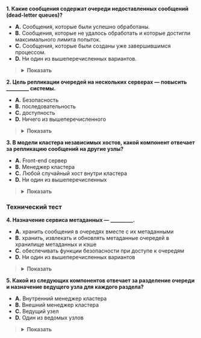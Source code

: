 
**1. Какие сообщения содержат очереди недоставленных сообщений (dead-letter queues)?**

*   **A.** Сообщения, которые были успешно обработаны.
*   **B.** Сообщения, которые не удалось обработать и которые достигли максимального лимита попыток.
*   **C.** Сообщения, которые были созданы уже завершившимся процессом.
*   **D.** Ни один из вышеперечисленных вариантов.

> <details>
>  <summary><b>Показать</b></summary>
> B:  Неотправленное письмо не может быть доставлено или возвращено, так как в нём нет соответствующих указаний. Аналогичным образом в очереди, названной в честь dead-letter, хранятся сообщения, которые не были обработаны после достижения максимального количества попыток.
>  </details>


**2. Цель репликации очередей на нескольких серверах — повысить \_\_\_\_\_\_\_\_\_ системы.**

*   **A.** Безопасность
*   **B.** последовательность
*   **C.** доступность
*   **D.** Ничего из вышеперечисленного
> <details>
>  <summary><b>Показать</b></summary>
> Правильный ответ: C
>
> **Объяснение:** Цель репликации очередей и соответствующих сообщений на нескольких узлах — повысить доступность системы. Если один узел выходит из строя, запрос может обработать другой резервный сервер.
>  </details>


**3. В модели **кластера независимых хостов**, какой компонент отвечает за репликацию сообщений на другие узлы?**

*   **A.** Front-end сервер
*   **B.** Менеджер кластера
*   **C.** Любой случайный хост внутри кластера
*   **D.** Ни один из вышеперечисленных

> <details>
>  <summary><b>Показать</b></summary>
> Правильный ответ: C
>
> **Объяснение:** В модели **кластера независимых хостов** случайный хост может получить сообщение и отвечает за репликацию сообщений на другие хосты в соответствующие очереди.
>  </details>

### Технический тест

**4. Назначение сервиса метаданных — \_\_\_\_\_\_\_\_\_.**

*   **A.** хранить сообщения в очередях вместе с их метаданными
*   **B.** хранить, извлекать и обновлять метаданные очередей в хранилище метаданных и кэше
*   **C.** обеспечивать функции безопасности при доступе к очередям
*   **D.** Ни один из вышеперечисленных вариантов
> <details>
>  <summary><b>Показать</b></summary>
> **Правильный ответ: B**
>
> **Объяснение:** Сервис метаданных действует как промежуточное ПО (middleware) между front-end и хранилищами метаданных (и кэшами). Он отвечает за хранение, извлечение и обновление метаданных очередей в хранилищах метаданных и кэшах.
>  </details>

**5. Какой из следующих компонентов отвечает за разделение очереди и назначение ведущего узла для каждого раздела?**

*   **A.** Внутренний менеджер кластера
*   **B.** Внешний менеджер кластера
*   **C.** Ведущий узел
*   **D.** Один из ведомых узлов

> <details>
>  <summary><b>Показать</b></summary>
> **Правильный ответ: A**
>
> **Объяснение:** Внутренний менеджер кластера разделяет очередь на несколько частей и назначает ведущий узел для каждой части. Внешний менеджер кластера, напротив, назначает кластеры для каждой части очереди.
>  </details>